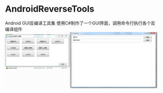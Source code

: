 # AndroidReverseTools

Android GUI反编译工具集
使用C#制作了一个GUI界面，调用命令行执行各个反编译组件
![screenshot](https://raw.githubusercontent.com/babyrjw/AndroidReverseTools/master/pic/1.png)
